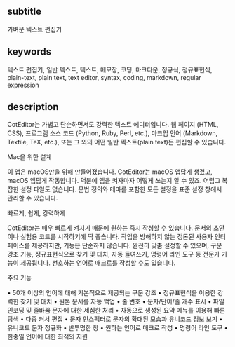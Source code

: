 
subtitle
-----------

가벼운 텍스트 편집기


keywords
-----------

텍스트 편집기, 일반 텍스트, 텍스트, 메모장, 코딩, 마크다운, 정규식, 정규표현식, plain-text, plain text, text editor, syntax, coding, markdown, regular expression


description
-----------

CotEditor는 가볍고 단순하면서도 강력한 텍스트 에디터입니다. 웹 페이지 (HTML, CSS), 프로그램 소스 코드 (Python, Ruby, Perl, etc.), 마크업 언어 (Markdown, Textile, TeX, etc.), 또는 그 외의 어떤 일반 텍스트(plain text)든 편집할 수 있습니다.


Mac을 위한 설계

이 앱은 macOS만을 위해 만들어졌습니다. CotEditor는 macOS 앱답게 생겼고, macOS 앱답게 작동합니다. 덕분에 앱을 켜자마자 어떻게 쓰는지 알 수 있죠. 어렵고 복잡한 설정 파일도 없습니다. 문법 정의와 테마를 포함한 모든 설정을 표준 설정 창에서 관리할 수 있습니다.

빠르게, 쉽게, 강력하게

CotEditor는 매우 빠르게 켜지기 때문에 원하는 즉시 작성할 수 있습니다. 문서의 초안이나 실험용 코드를 시작하기에 딱 좋습니다. 작업을 방해하지 않는 정돈된 사용자 인터페이스를 제공하지만, 기능은 단순하지 않습니다. 완전히 맞춤 설정할 수 있으며, 구문 강조 기능, 정규표현식으로 찾기 및 대치, 자동 들여쓰기, 명령어 라인 도구 등 전문가 기능이 제공됩니다. 선호하는 언어로 매크로를 작성할 수도 있습니다.

주요 기능

• 50개 이상의 언어에 대해 기본적으로 제공되는 구문 강조
• 정규표현식을 이용한 강력한 찾기 및 대치
• 원본 문서를 자동 백업
• 줄 번호
• 문자/단어/줄 개수 표시
• 파일 인코딩 및 줄바꿈 문자에 대한 세심한 처리
• 자동으로 생성된 요약 메뉴를 이용해 빠른 탐색
• 다중 커서 편집
• 문자 인스펙터로 문자의 확대된 모습과 유니코드 정보 보기
• 유니코드 문자 정규화
• 반투명한 창
• 원하는 언어로 매크로 작성
• 명령어 라인 도구
• 한중일 언어에 대한 최적의 지원
